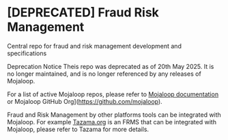 # [DEPRECATED] Fraud Risk Management
Central repo for fraud and risk management development and specifications

Deprecation Notice
Theis repo was deprecated as of 20th May 2025. It is no longer maintained, and is no longer referenced by any releases of Mojaloop.

For a list of active Mojaloop repos, please refer to [Mojaloop documentation](docs.mojaloop.io) or Mojaloop GitHub Org](https://github.com/mojaloop).

Fraud and Risk Management by other platforms tools can be integrated with Mojaloop. For example [Tazama.org](https://www.tazama.org/) is an FRMS that can be integrated with Mojaloop, please refer to Tazama for more details.
